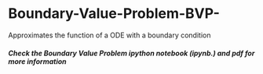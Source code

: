 # Boundary-Value-Problem-BVP-
Approximates the function of a ODE with a boundary condition

##### Check the Boundary Value Problem ipython notebook (ipynb.) and pdf for more information 
